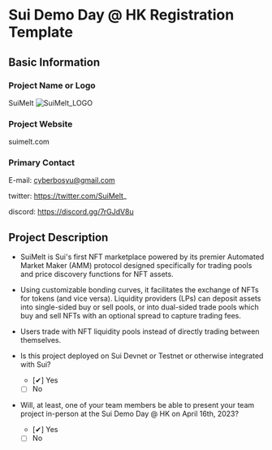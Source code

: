 # Sui Demo Day @ HK Registration Template

## Basic Information

### Project Name or Logo

SuiMelt
![SuiMelt_LOGO](../assets/SuiMelt.png)

### Project Website

suimelt.com

### Primary Contact

E-mail: cyberbosyu@gmail.com

twitter: https://twitter.com/SuiMelt_

discord: https://discord.gg/7rGJdV8u

## Project Description 
- SuiMelt is Sui's first NFT marketplace powered by its premier Automated Market
Maker (AMM) protocol designed specifically for trading pools and price
discovery functions for NFT assets.

- Using customizable bonding curves, it facilitates the exchange of NFTs for tokens (and vice versa). Liquidity providers (LPs) can deposit assets into single-sided buy or sell pools, or into dual-sided trade pools which buy and sell NFTs with an optional spread to capture trading fees.
- Users trade with NFT liquidity pools instead of directly trading between themselves.

- Is this project deployed on Sui Devnet or Testnet or otherwise integrated with Sui?
    - [✔] Yes
    - [ ] No
- Will, at least, one of your team members be able to present your team project in-person at the Sui Demo Day @ HK on April 16th, 2023?
    - [✔] Yes
    - [ ] No

